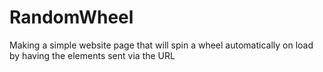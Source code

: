 # RandomWheel
 Making a simple website page that will spin a wheel automatically on load by having the elements sent via the URL
